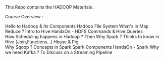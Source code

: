 This Repo contains the HADOOP Materials .

Course Overview :

Hello to Hadoop & Its Components
Hadoop File System
What's in Map Reduce ?
Intro to Hive
HandsOn - HDFS Commands & Hive Queries  
How Scheduling happens in Hadoop ?
Then Why Spark ?
Thinks to know in Hive (Join,Functions...)
Hbase & Pig   
Why Sqoop ?
Concepts in Spark
Spark Components
HandsOn - Spark
Why we need Kafka ?
To Discuss on a Streaming Pipeline

